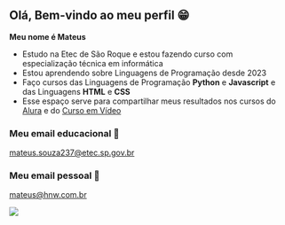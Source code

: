 ## Olá, Bem-vindo ao meu perfil 😁

**Meu nome é Mateus**

- Estudo na Etec de São Roque e estou fazendo curso com especialização técnica em informática
- Estou aprendendo sobre Linguagens de Programação desde 2023
- Faço cursos das Linguagens de Programação **Python** e **Javascript** e das Linguagens **HTML** e **CSS**
- Esse espaço serve para compartilhar meus resultados nos cursos do [Alura](https://www.alura.com.br) e do [Curso em Vídeo](https://www.cursoemvideo.com/)

### Meu email educacional 📖
mateus.souza237@etec.sp.gov.br

### Meu email pessoal 📩
mateus@hnw.com.br

![](https://tenor.com/pt-BR/view/toji-fushiguro-toji-zenin-toji-toji-cuckoo-toji-finger-twirl-gif-12202550767802220006)
